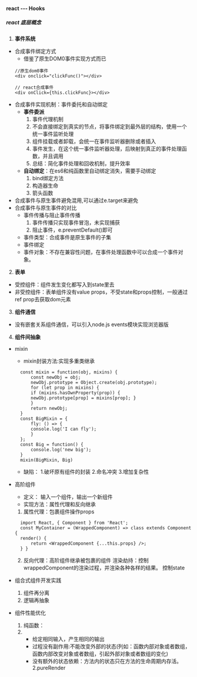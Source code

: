 #### react --- Hooks
##### react 底层概念
1.  **事件系统**
- 合成事件绑定方式
  - 借鉴了原生DOM0事件实现方式而已
  ```
  //原生dom0事件
  <div onclick="clickFunc()"></div>

  // react合成事件
  <div onClick={this.clickFunc}></div>
  ``` 
- 合成事件实现机制：事件委托和自动绑定
  - **事件委派**
    1. 事件代理机制
    2. 不会直接绑定到真实的节点，将事件绑定到最外层的结构，使用一个统一事件监听处理
    3. 组件挂载或者卸载，会统一在事件监听器删除或者插入
    4. 事件发生，在这个统一事件监听器处理，后映射到真正的事件处理函数，并且调用
    5. 总结：简化事件处理和回收机制，提升效率
  - **自动绑定**：在es6和纯函数里自动绑定消失，需要手动绑定
    1. bind绑定方法
    2. 构造器生命
    3. 箭头函数
- 合成事件与原生事件避免混用,可以通过e.target来避免
- 合成事件与原生事件的对比
  - 事件传播与阻止事件传播
    1. 事件传播只实现事件冒泡，未实现捕获 
    2. 阻止事件，e.preventDefault()即可
  - 事件类型：合成事件是原生事件的子集
  - 事件绑定
  - 事件对象：不存在兼容性问题，在事件处理函数中可以合成一个事件对象。
2. **表单**
- 受控组件：组件发生变化都写入到state里去
- 非受控组件：表单组件没有value props，不受state和props控制，一般通过ref prop去获取dom元素
3. **组件通信**
- 没有嵌套关系组件通信，可以引入node.js events模块实现浏览器版
4. **组件间抽象**
- mixin
  - mixin封装方法:实现多重类继承
  ```
    const mixin = function(obj, mixins) {
        const newObj = obj;
        newObj.prototype = Object.create(obj.prototype);
        for (let prop in mixins) {
        if (mixins.hasOwnProperty(prop)) {
        newObj.prototype[prop] = mixins[prop]; }
        }
        return newObj; 
    }
    const BigMixin = { 
        fly: () => {
        console.log('I can fly'); 
        }
    };
    const Big = function() { 
        console.log('new big');
    }
    mixin(BigMixin, Big)
  ```
  - 缺陷：
  1.破坏原有组件的封装
  2.命名冲突
  3.增加复杂性
- 高阶组件
  - 定义： 输入一个组件，输出一个新组件
  - 实现方法：属性代理和反向继承
  1. 属性代理：包裹组件操作props
  ```
    import React, { Component } from 'React';
    const MyContainer = (WrappedComponent) => class extends Component {
    render() {
        return <WrappedComponent {...this.props} />;
    } }
  ```
   
  2. 反向代理：高阶组件继承被包裹的组件
   渲染劫持：控制wrappedComponent的渲染过程，并渲染各种各样的结果。
   控制state
- 组合式组件开发实践
  1. 组件再分离
  2. 逻辑再抽象
- 组件性能优化
  1. 纯函数：
  2.
     - 给定相同输入，产生相同的输出
     - 过程没有副作用:不能改变外部的状态(列如：函数内部对象或者数组，函数内部改变对象或者数组，引起外部对象或者数组的变化)
     - 没有额外的状态依赖：方法内的状态只在方法的生命周期内存活。
  2.pureRender
